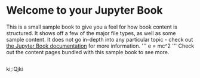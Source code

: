# Welcome to your Jupyter Book

This is a small sample book to give you a feel for how book content is
structured.
It shows off a few of the major file types, as well as some sample content.
It does not go in-depth into any particular topic - check out [the Jupyter Book documentation](https://jupyterbook.org) for more information.
'''
e = mc^2
'''
Check out the content pages bundled with this sample book to see more.

```{tableofcontents}
```
ki;:Qjki